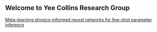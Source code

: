 ## Welcome to Yee Collins Research Group

[Meta-learning physics-informed neural networks for few-shot parameter inference](https://doi.org/10.21203/rs.3.rs-7497594/v1)
